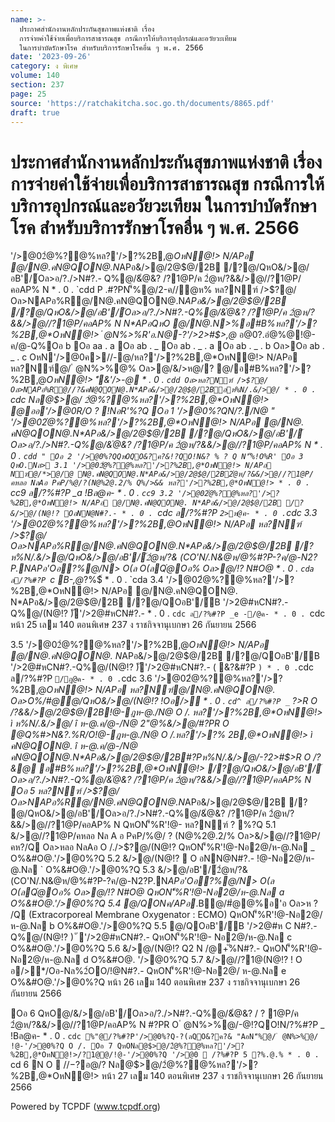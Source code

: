 ```yaml
---
name: >-
  ประกาศสำนักงานหลักประกันสุขภาพแห่งชาติ เรื่อง
  การจ่ายค่าใช้จ่ายเพื่อบริการสาธารณสุข กรณีการให้บริการอุปกรณ์และอวัยวะเทียม
  ในการบำบัดรักษาโรค สำหรับบริการรักษาโรคอื่น ๆ พ.ศ. 2566
date: '2023-09-26'
category: ง พิเศษ
volume: 140
section: 237
page: 25
source: 'https://ratchakitcha.soc.go.th/documents/8865.pdf'
draft: true
---
```


# ประกาศสำนักงานหลักประกันสุขภาพแห่งชาติ เรื่อง การจ่ายค่าใช้จ่ายเพื่อบริการสาธารณสุข กรณีการให้บริการอุปกรณ์และอวัยวะเทียม ในการบำบัดรักษาโรค สำหรับบริการรักษาโรคอื่น ๆ พ.ศ. 2566

'/>@02ํ@%?@%หล?'/>?%2B,@*OหN@!> N/APอ @/N@.คN@QON@.N*APอ&/>@/2@$@/2B /?@/QหO&/>@/อB'/์Oล>อ/?./>N#?.- Q%@/&ํ@&? /?1@P/ค 2ํ@ห/?&&/>@//?1@P/คอAP% N * . 0 . `cdd P .#?PN'็%@/2-ค//ํ@ห% หล?Nฑ์ />$?@/ Oล>NAPอ%R@/N@.คN@QON@.N*APอ&/>@/2@$@/2B /?@/QหO&/>@/อB'/์Oล>อ/?./>N#?.-Q%@/&ํ@&? /?1@P/ค 2ํ@ห/?&&/>@//?1@P/คอAP% N N*APอQหO @/N@.N>%อ#B%หล?'/>?%2B,@*OหN@!> ํ @N%>%R'อ.N@-?'/>2>#$>,@* อ@0?.อํ@%@!@-ค/@-Q%Oอ b Oอ aa . a Oอ ab . _ Oอ ab . _ . a Oอ ab . _ . b Oล>Oอ ab . _ . c OหN'/>@0ค>//-@/หล?'/>?%2B,@*OหN@!> N/APอ หล?Nฑ์@/ ํ @N%>%@% Oล>@/&/>ห@/? @/อ#B%หล?'/>?%2B,@*OหN@!> 'ี&'/>-@ * . 0 . `cdd Oล>หล?Nฑ์ />$?@/ Oล>NAPอ%R@//?&คN@QON@.N*APอ&/>@/2@$@/2Bอห%N/.&/>@/ * . 0 . `cdc Nล@$>@/ 2ํ@%?@%หล?'/>?%2B,@*OหN@!> @ออ'/>@0R/O ? !NอR'%?Q Oอ 1 '/>@0%?QN/?./N@ " '/>@02ํ@%?@%หล?'/>?%2B,@*OหN@!> N/APอ @/N@. คN@QON@.N*APอ&/>@/2@$@/2B /?@/QหO&/>@/อB'/์Oล>อ/?./>N#?.-Q%@/&ํ@&? /?1@P/ค 2ํ@ห/?&&/>@//?1@P/คอAP% N * . 0 . `cdd " Oอ 2 '/>@0%?QQหOQO&?ค?&!?QO!N&? % ? Q N'็%!O%R' Oอ 3 QหO.Nล> 3.1 '/>@02ํ@%?@%หล?'/>?%2B,@*OหN@!> N/APอ Nฑ์@/*>@/@ N@.คN@QON@.N*APอ&/>@/2@$@/2B2ํ@ห/?&&/>@//?1@P/คหลอ NลAอ PคP/%@/?(N@%2@.2/% Q%/>&& หล?'/>?%2B,@*OหN@!> * . 0 . `cc9 ล/?%#?P _a !Bล@ค- * . 0 . `cc9 3.2 '/>@02ํ@%?@%หล?'/>?%2B,@*OหN@!> N/APอ @/N@.คN@QON@. N*APอ&/>@/2@$@/2B /?&/>@/(N@!? OอNN@N#?.- * . 0 . `cdc ล/?%#?P ` 2>ห@ค- * . 0 . `cdc 3.3 '/>@02ํ@%?@%หล?'/>?%2B,@*OหN@!> N/APอ หล?Nฑ์ />$?@/ Oล>NAPอ%R@/N@.คN@QON@.N*APอ&/>@/2@$@/2B /?ห%N/.&/>@/QหO&/>@/อB'/์2ํ@ห/?& (CO'N/.N&@ห/@%#?P-?ค/@-N2?P.N*APอ'Oอ?%@/N> O(ล O(ลQํ@Oอ% Oล>@/!? N#O@ * . 0 . `cda ล/?%#?P `c B-,@*?%$์ * . 0 . `cda 3.4 '/>@02ํ@%?@%หล?'/>?%2B,@*OหN@!> N/APอ @/N@.คN@QON@. N*APอ&/>@/2@$@/2B /?@/QOอB'/์B '/>2@#หCN#?.-Q%@/(N@!? )ั'/>2@#หCN#?.- * . 0 . `cdc ล/?%#?P _e -/@ค- * . 0 . `cdc หน้า 25 เลม 140 ตอนพิเศษ 237 ง ราชกิจจานุเบกษา 26 กันยายน 2566

3.5 '/>@02ํ@%?@%หล?'/>?%2B,@*OหN@!> N/APอ @/N@.คN@QON@. N*APอ&/>@/2@$@/2B /?@/QOอB'/์B '/>2@#หCN#?.-Q%@/(N@!? )ั'/>2@#หCN#?.- ( &?&#?P ` ) * . 0 . `cdc ล/?%#?P ` /ฎ@ค- * . 0 . `cdc 3.6 '/>@02ํ@%?@%หล?'/>?%2B,@*OหN@!> N/APอ หล?Nฑ์@/N@.คN@QON@. Oล>O%/#@@/QหO&/>@/(N@!? !Oอ/> * . 0 . `cd^ ล/?%#?P _` $?%/@ค- * . 0 . `cd^ Oอ 4 Q%'/>@0%?Q ì 2ํ@%?@% î ห-@.ค/@-/N@ 2ํ@%?@%หล?'/>?%2B,@*OหN@!> #?Q%?Q R-Nห-@.ค/@-//-"@ 2ํ@%?@%2@@ ì 2ํ@%?@%N! î ห-@.ค/@-/N@ 2ํ@%?@%2@@อ2ํ@%?@%หล?'/>?%2B,@*OหN@!> ì (CO/?&&/>@/ î ห-@.ค/@-/N@ (CO-?2>#$>R O /?&&/>@/2@$@/2B!@-ฎห-@./N@ O /. หล?'/>?%2B,@*OหN@!> ì ห%N/.&/>@/ î ห-@.ค/@-/N@ 2"@%&/>@/#?PR O @Q%#>N&?.%R/O!@-ฎห-@./N@ O /.หล?'/>?% 2B,@*OหN@!> ì คN@QON@. î ห-@.ค/@-/N@ คN@QON@.N*APอ&/>@/2@$@/2B#?Pห%N/.&/>@/-?2>#$>R O /?&@ อ#B%หล?'/>?%2B,@*OหN@!> /?@/QหO&/>@/อB'/์Oล>อ/?./>N#?.-Q%@/&ํ@&? /?1@P/ค 2ํ@ห/?&&/>@//?1@P/คอAP% N Oอ 5 หล?Nฑ์ />$?@/ Oล>NAPอ%R@/N@.คN@QON@.N*APอ&/>@/2@$@/2B /? @/QหO&/>@/อB'/์Oล>อ/?./>N#?.-Q%@/&ํ@&? /?1@P/ค 2ํ@ห/?&&/>@//?1@P/คอAP% N QหON'็%R'!@- หล?Nฑ์ ? %?Q 5.1 &/>@//?1@P/คหลอ Nล A อ PคP/%@/ ? (N@%2@.2/% Oล>&/>@//?1@P/คห?/Q Oล>หลอ NลAอ O /./>$?@/(N@!? QหON'็%R'!@-Nอ2@/ห-@.Nล _ O%&#O@.'/>@0%?Q 5.2 &/>@/(N@!?  O อNN@N#?.- !@-Nอ2@/ห-@.Nล ` O%&#O@.'/>@0%?Q 5.3 &/>@/อB'/์2ํ@ห/?&(CO'N/.N&@ห/@%#?P-?ค/@-N2?P.N*APอ'Oอ?%@/N> O(ล O(ลQํ@Oอ% Oล>@/!? N#O@ QหON'็%R'!@-Nอ2@/ห-@.Nล a O%&#O@.'/>@0%?Q 5.4 @/QONค/APอ*.B@/#ํ@@%อ'อ Oล>ห ? /Q (Extracorporeal Membrane Oxygenator : ECMO) QหON'็%R'!@-Nอ2@/ห-@.Nล b O%&#O@.'/>@0%?Q 5.5 @/QOอB'/์B '/>2@#ห C N#?.-Q%@/(N@!? ) ั '/>2@#หCN#?.- QหON'็%R'!@- Nอ2@/ห-@.Nล c O%&#O@.'/>@0%?Q 5.6 &/>@/(N@!? Q2 N /@+ั%N#?.- QหON'็%R'!@-Nอ2@/ห-@.Nล d O%&#O@. '/>@0%?Q 5.7 &/>@//?1@(N@!? ! O อ/>*/Oอ-Nล%2์OO/!@N#?.- QหON'็%R'!@-Nอ2@/ ห-@.Nล e O%&#O@.'/>@0%?Q หน้า 26 เลม 140 ตอนพิเศษ 237 ง ราชกิจจานุเบกษา 26 กันยายน 2566

Oอ 6 QหO@/&/>@/อB'/์Oล>อ/?./>N#?.-Q%@/&ํ@&? / ? 1@P/ค 2ํ@ห/?&&/>@//?1@P/คอAP% N #?PR O ํ @N%>%@/-@!?QO!N/?%#?P _ !Bล@ค- * . 0 . `cdc %"@/?%#?P'/>@0%?Q-?(ลQO&?ค?& "AอN'็%@/ ํ @N%>%@/ !@-'/>@0%?Q O /. Oอ 7 QหONล@$>@/2ํ@%?@%หล?'/>?%2B,@*OหN@!>/?1@@/!@-'/>@0%?Q '/>@0  /?%#?P 5 ?%.@.% * . 0 . `cd 6 N O  $//-$?อ@/? Nล@$>@/2ํ@%?@%หล?'/>?%2B,@*OหN@!> หน้า 27 เลม 140 ตอนพิเศษ 237 ง ราชกิจจานุเบกษา 26 กันยายน 2566





























































































Powered by TCPDF (www.tcpdf.org)

